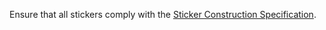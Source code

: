 Ensure that all stickers comply with the [Sticker Construction Specification](https://github.com/terinjokes/StickerConstructorSpec).
